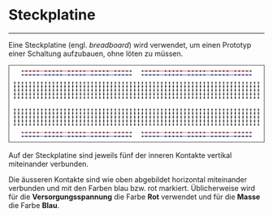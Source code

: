 # Steckplatine
---

Eine Steckplatine (engl. *breadboard*) wird verwendet, um einen Prototyp einer Schaltung aufzubauen, ohne löten zu müssen.

![Schema einer Steckplatine mit Verbindungen](./breadboard.svg)

Auf der Steckplatine sind jeweils fünf der inneren Kontakte vertikal miteinander verbunden.

Die äusseren Kontakte sind wie oben abgebildet horizontal miteinander verbunden und mit den Farben blau bzw. rot markiert. Üblicherweise wird für die **Versorgungsspannung** die Farbe **Rot** verwendet und für die **Masse** die Farbe **Blau**.
